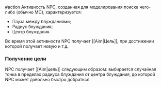 #action 
Активность NPC, созданная для моделирования поиска чего-либо (обычно MC), характеризуется: 
- Пауза между блужданиями;
- Радиус блуждания;
- Центр блуждания.

Во время этой активности NPC получает [[Aim|Цель]], при достижении которой получает новую и т.д. 
### Получение цели
NPC получает [[Aim|цель]] следующим образом: выбирается случайная точка в пределах радиуса блуждания от центра блуждания, до которой NPC может довольно быстро добраться. 